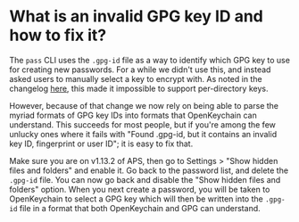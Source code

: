 # What is an invalid GPG key ID and how to fix it?

The `pass` CLI uses the `.gpg-id` file as a way to identify which GPG key to use for creating new passwords. For a while we didn't use this, and instead asked users to manually select a key to encrypt with. As noted in the changelog [here](https://msfjarvis.dev/posts/aps-july-release/#proper-support-for-per-directory-keys), this made it impossible to support per-directory keys.

However, because of that change we now rely on being able to parse the myriad formats of GPG key IDs into formats that OpenKeychain can understand. This succeeds for most people, but if you're among the few unlucky ones where it fails with "Found .gpg-id, but it contains an invalid key ID, fingerprint or user ID"; it is easy to fix that.

Make sure you are on v1.13.2 of APS, then go to Settings > "Show hidden files and folders" and enable it. Go back to the password list, and delete the `.gpg-id` file. You can now go back and disable the "Show hidden files and folders" option. When you next create a password, you will be taken to OpenKeychain to select a GPG key which will then be written into the `.gpg-id` file in a format that both OpenKeychain and GPG can understand.
